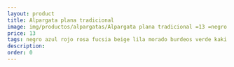 ```yaml
---
layout: product
title: Alpargata plana tradicional 
image: img/productos/alpargatas/Alpargata plana tradicional =13 =negro azul rojo rosa fucsia beige lila morado burdeos verde kaki amarillo marrón.webp
price: 13 
tags: negro azul rojo rosa fucsia beige lila morado burdeos verde kaki amarillo marrón
description: 
order: 0
---
```

